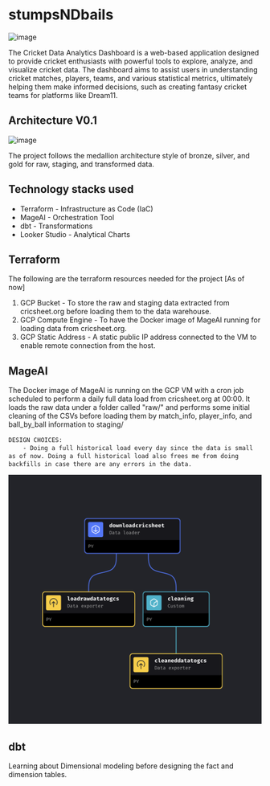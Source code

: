 # stumpsNDbails 

![image](https://github.com/sreesanjeevkg/stumpsNDbails/assets/32449066/c7df0feb-1f9c-43b7-9e37-591c84a3e321)

The Cricket Data Analytics Dashboard is a web-based application designed to provide cricket enthusiasts with powerful tools to explore, analyze, and visualize cricket data. The dashboard aims to assist users in understanding cricket matches, players, teams, and various statistical metrics, ultimately helping them make informed decisions, such as creating fantasy cricket teams for platforms like Dream11.

## Architecture V0.1 

![image](images/architecture0.1.png)

The project follows the medallion architecture style of bronze, silver, and gold for raw, staging, and transformed data.


## Technology stacks used 

- Terraform - Infrastructure as Code (IaC)
- MageAI - Orchestration Tool
- dbt - Transformations
- Looker Studio - Analytical Charts

## Terraform 

The following are the terraform resources needed for the project [As of now]

1. GCP Bucket - To store the raw and staging data extracted from cricsheet.org before loading them to the data warehouse.
2. GCP Compute Engine - To have the Docker image of MageAI running for loading data from cricsheet.org.
3. GCP Static Address - A static public IP address connected to the VM to enable remote connection from the host.

## MageAI 

The Docker image of MageAI is running on the GCP VM with a cron job scheduled to perform a daily full data load from cricsheet.org at 00:00. It loads the raw data under a folder called "raw/" and performs some initial cleaning of the CSVs before loading them by match_info, player_info, and ball_by_ball information to staging/
    
    DESIGN CHOICES: 
        - Doing a full historical load every day since the data is small as of now. Doing a full historical load also frees me from doing backfills in case there are any errors in the data.

![image](images/MageAIpipeline.png)

## dbt

Learning about Dimensional modeling before designing the fact and dimension tables.